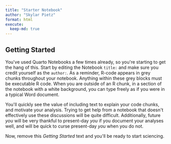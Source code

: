 ```yaml
---
title: "Starter Notebook"
author: "Skylar Pietz"
format: html
execute:
  keep-md: true
---
```






## Getting Started

You've used Quarto Notebooks a few times already, so you're starting to get the hang of this. Start by editing the Notebook `title:` and make sure you credit yourself as the `author:`. As a reminder, R-code appears in grey chunks throughout your notebook. Anything within these grey blocks must be executable R code. When you are outside of an R chunk, in a section of the notebook with a white background, you can type freely as if you were in a typical Word document.

You'll quickly see the value of including text to explain your code chunks, and motivate your analysis. Trying to get help from a notebook that doesn't effectively use these discussions will be quite difficult. Additionally, future *you* will be very thankful to present-day *you* if you document your analyses well, and will be quick to curse present-day *you* when you do not. 

Now, remove this *Getting Started* text and you'll be ready to start sciencing.